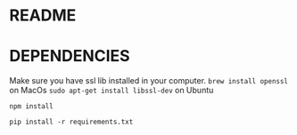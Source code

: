 
README
================================


DEPENDENCIES
================================

Make sure you have ssl lib installed in your computer.
`brew install openssl` on MacOs
`sudo apt-get install libssl-dev` on Ubuntu


`npm install`

`pip install -r requirements.txt`
